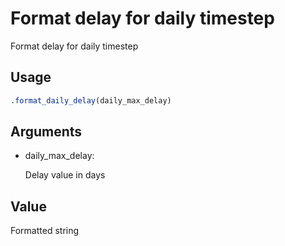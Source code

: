 # Format delay for daily timestep

Format delay for daily timestep

## Usage

``` r
.format_daily_delay(daily_max_delay)
```

## Arguments

- daily_max_delay:

  Delay value in days

## Value

Formatted string
